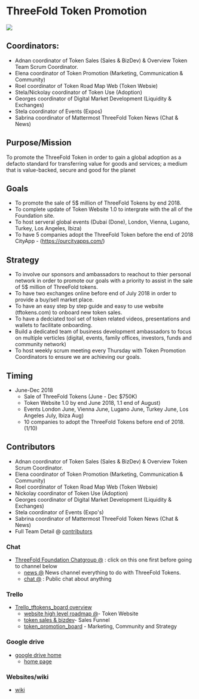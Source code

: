 # ThreeFold Token Promotion

![](https://images.unsplash.com/photo-1505649118510-a5d934d3af17?ixlib=rb-0.3.5&s=3e49b355077bf4d3727db8e954e9c812&auto=format&fit=crop&w=1100&q=80)

## Coordinators:

- Adnan coordinator of Token Sales (Sales & BizDev) & Overview Token Team Scrum Coordinator.  
- Elena coordinator of Token Promotion (Marketing, Communication & Community) 
- Roel coordinator of Token Road Map Web (Token Websie)
- Stela/Nickolay coordinator of Token Use (Adoption)
- Georges coordinator of Digital Market Development (Liquidity & Exchanges)
- Stela coordinator of Events (Expos)
- Sabrina coordinator of Mattermost ThreeFold Token News (Chat & News)

## Purpose/Mission

To promote the ThreeFold Token in order to gain a global adoption as a defacto standard for transferring value for goods and services; a medium that is value-backed, secure and good for the planet

## Goals

- To promote the sale of 5$ million of ThreeFold Tokens by end 2018.
- To complete update of Token Website 1.0 to intergrate with the all of the Foundation site.
- To host serveral global events (Dubai (Done), London, Vienna, Lugano, Turkey, Los Angeles, Ibiza)
- To have 5 companies adopt the ThreeFold Token before the end of 2018 CityApp - (https://ourcityapps.com/)

## Strategy

- To involve our sponsors and ambassadors to reachout to thier personal network in order to promote our goals with a priority to assist in the sale of 5$ million of ThreeFold tokens.
- To have two exchanges online before end of July 2018 in order to provide a buy/sell market place.
- To have an easy step by step guide and easy to use website (tftokens.com) to onboard new token sales.
- To have a dedciated tool set of token related videos, presentations and wallets to facilitate onboarding.
- Build a dedicated team of business development ambassadors to focus on multiple verticles (digital, events, family offices, investors, funds and community network)
- To host weekly scrum meeting every Thursday with Token Promotion Coordinators to ensure we are achieving our goals. 

## Timing

- June-Dec 2018
   - Sale of ThreeFold Tokens (June - Dec $750K)
   - Token Website 1.0 by end June 2018, 1.1 end of August)
   - Events London June, Vienna June, Lugano June, Turkey June, Los Angeles July, Ibiza Aug)
   - 10 companies to adopt the ThreeFold Tokens before end of 2018. (1/10)


## Contributors

- Adnan coordinator of Token Sales (Sales & BizDev) & Overview Token Scrum Coordinator.  
- Elena coordinator of Token Promotion (Marketing, Communication & Community) 
- Roel coordinator of Token Road Map Web (Token Websie)
- Nickolay coordinator of Token Use (Adoption)
- Georges coordinator of Digital Market Development (Liquidity & Exchanges)
- Stela coordinator of Events (Expo's)
- Sabrina coordinator of Mattermost ThreeFold Token News (Chat & News)
- Full Team Detail @ [contributors](https://github.com/threefoldfoundation/info_foundation/tree/master/docs/contributors)


### Chat

- [ThreeFold Foundation Chatgroup @](https://chat.grid.tf/signup_user_complete/?id=wpz16r964bdnuqxc5p7kn5upmo) : click on this one first before going to channel below
   - [news @](https://chat.grid.tf/tftokens/channels/town-square) News channel everything to do with ThreeFold Tokens.
   - [chat @](https://chat.grid.tf/tftokens/channels/chat) : Public chat about anything
   
### Trello

- [Trello_tftokens_board overview](https://trello.com/threefoldtoken)
    - [website high level roadmap @](https://trello.com/b/6EvzB47K/tftokenroadmapweb)- Token Website
    - [token sales & bizdev](https://trello.com/b/PQXC3FHZ/tftokenfunnelsales)- Sales Funnel
    - [token_promotion_board](https://trello.com/b/IqHW5DeD/tftokenstoriespromotion) - Marketing, Community and Strategy

### Google drive

- [google drive home](https://drive.google.com/drive/u/1/folders/1Enej6SCg4fo7f65EVYT4LT_-Cmga-Who)
    - [home page](https://docs.google.com/document/d/1SpZmeAgzeNxDPJTLnShd-NkkOREuJf0ItRHJCuDxE7Q/edit)

### Websites/wiki

- [wiki](https://threefoldfoundation.github.io/info_tokens/#/)
